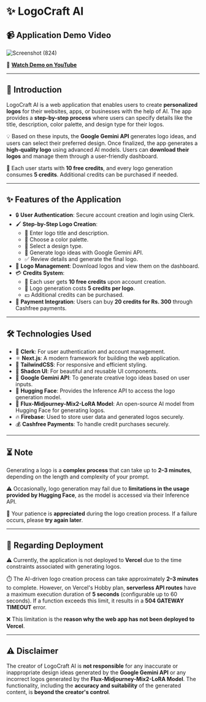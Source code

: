 # ✨ LogoCraft AI  

## 📹 Application Demo Video  

![Screenshot (824)](https://github.com/user-attachments/assets/526ec363-19a4-4188-b277-bc818639e99c)  

🎥 **[Watch Demo on YouTube](https://www.youtube.com/watch?v=Je7fMf9B2fY)**  

---

## 🌟 Introduction  

LogoCraft AI is a web application that enables users to create **personalized logos** for their websites, apps, or businesses with the help of AI. The app provides a **step-by-step process** where users can specify details like the title, description, color palette, and design type for their logos.  

💡 Based on these inputs, the **Google Gemini API** generates logo ideas, and users can select their preferred design. Once finalized, the app generates a **high-quality logo** using advanced AI models. Users can **download their logos** and manage them through a user-friendly dashboard.  

🎯 Each user starts with **10 free credits**, and every logo generation consumes **5 credits**. Additional credits can be purchased if needed.  

---

## ✨ Features of the Application  

- 🔒 **User Authentication**: Secure account creation and login using Clerk.  
- 🖌️ **Step-by-Step Logo Creation**:  
  - 📝 Enter logo title and description.  
  - 🎨 Choose a color palette.  
  - 📐 Select a design type.  
  - 🤖 Generate logo ideas with Google Gemini API.  
  - ✅ Review details and generate the final logo.  
- 📂 **Logo Management**: Download logos and view them on the dashboard.  
- 💳 **Credits System**:  
  - 🚀 Each user gets **10 free credits** upon account creation.  
  - 🎁 Logo generation costs **5 credits per logo**.  
  - 💵 Additional credits can be purchased.  
- 🛒 **Payment Integration**: Users can buy **20 credits for Rs. 300** through Cashfree payments.  

---

## 🛠️ Technologies Used  

- 🔐 **Clerk**: For user authentication and account management.  
- ⚛️ **Next.js**: A modern framework for building the web application.  
- 💅 **TailwindCSS**: For responsive and efficient styling.  
- 🧩 **Shadcn UI**: For beautiful and reusable UI components.  
- 🤖 **Google Gemini API**: To generate creative logo ideas based on user inputs.  
- 🧠 **Hugging Face**: Provides the Inference API to access the logo generation model.  
- 🎨 **Flux-Midjourney-Mix2-LoRA Model**: An open-source AI model from Hugging Face for generating logos.  
- 🔥 **Firebase**: Used to store user data and generated logos securely.  
- 💰 **Cashfree Payments**: To handle credit purchases securely.  

---

## ⏳ Note  

Generating a logo is a **complex process** that can take up to **2–3 minutes**, depending on the length and complexity of your prompt.  

⚠️ Occasionally, logo generation may fail due to **limitations in the usage provided by Hugging Face**, as the model is accessed via their Inference API.  

🙏 Your patience is **appreciated** during the logo creation process. If a failure occurs, please **try again later**.  

---

## 🚧 Regarding Deployment  

⚠️ Currently, the application is not deployed to **Vercel** due to the time constraints associated with generating logos.  

⏱️ The AI-driven logo creation process can take approximately **2–3 minutes** to complete. However, on Vercel's Hobby plan, **serverless API routes** have a maximum execution duration of **5 seconds** (configurable up to 60 seconds). If a function exceeds this limit, it results in a **504 GATEWAY TIMEOUT** error.  

❌ This limitation is the **reason why the web app has not been deployed to Vercel**.  

---

## ⚠️ Disclaimer  

The creator of LogoCraft AI is **not responsible** for any inaccurate or inappropriate design ideas generated by the **Google Gemini API** or any incorrect logos generated by the **Flux-Midjourney-Mix2-LoRA Model**. The functionality, including the **accuracy and suitability** of the generated content, is **beyond the creator's control**.  
